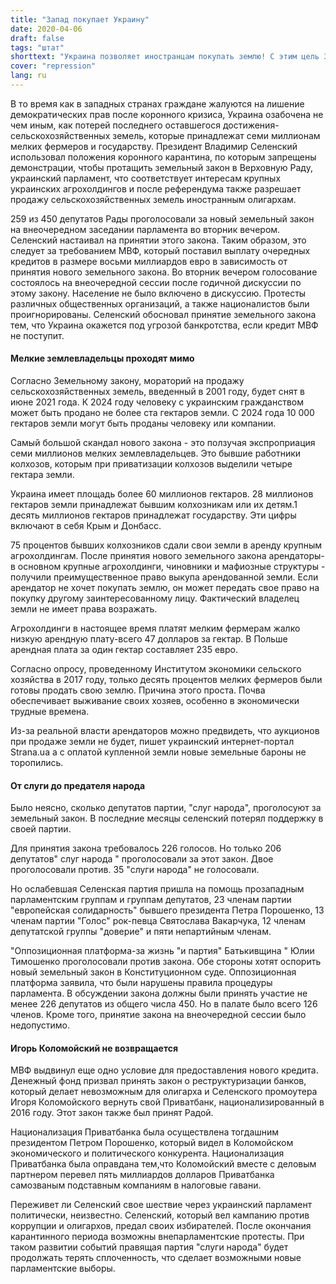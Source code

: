 ```yaml
---
title: "Запад покупает Украину"
date: 2020-04-06
draft: false
tags: "штат"
shorttext: "Украина позволяет иностранцам покупать землю! С этим цель Запада достигнута! Наконец, зернохранилище в Украине можно купить."
cover: "repression"
lang: ru
---
```


В то время как в западных странах граждане жалуются на лишение демократических прав после коронного кризиса, Украина озабочена не чем иным, как потерей последнего оставшегося достижения-сельскохозяйственных земель, которые принадлежат семи миллионам мелких фермеров и государству. Президент Владимир Селенский использовал положения коронного карантина, по которым запрещены демонстрации, чтобы протащить земельный закон в Верховную Раду, украинский парламент, что соответствует интересам крупных украинских агрохолдингов и после референдума также разрешает продажу сельскохозяйственных земель иностранным олигархам.

259 из 450 депутатов Рады проголосовали за новый земельный закон на внеочередном заседании парламента во вторник вечером. Селенский настаивал на принятии этого закона. Таким образом, это следует за требованием МВФ, который поставил выплату очередных кредитов в размере восьми миллиардов евро в зависимость от принятия нового земельного закона. Во вторник вечером голосование состоялось на внеочередной сессии после годичной дискуссии по этому закону. Население не было включено в дискуссию. Протесты различных общественных организаций, а также националистов были проигнорированы. Селенский обосновал принятие земельного закона тем, что Украина окажется под угрозой банкротства, если кредит МВФ не поступит.

#### Мелкие землевладельцы проходят мимо

Согласно Земельному закону, мораторий на продажу сельскохозяйственных земель, введенный в 2001 году, будет снят в июне 2021 года. К 2024 году человеку с украинским гражданством может быть продано не более ста гектаров земли. С 2024 года 10 000 гектаров земли могут быть проданы человеку или компании.

Самый большой скандал нового закона - это ползучая экспроприация семи миллионов мелких землевладельцев. Это бывшие работники колхозов, которым при приватизации колхозов выделили четыре гектара земли.

Украина имеет площадь более 60 миллионов гектаров. 28 миллионов гектаров земли принадлежат бывшим колхозникам или их детям.1 десять миллионов гектаров принадлежат государству. Эти цифры включают в себя Крым и Донбасс.

75 процентов бывших колхозников сдали свои земли в аренду крупным агрохолдингам. После принятия нового земельного закона арендаторы-в основном крупные агрохолдинги, чиновники и мафиозные структуры - получили преимущественное право выкупа арендованной земли. Если арендатор не хочет покупать землю, он может передать свое право на покупку другому заинтересованному лицу. Фактический владелец земли не имеет права возражать.

Агрохолдинги в настоящее время платят мелким фермерам жалко низкую арендную плату-всего 47 долларов за гектар. В Польше арендная плата за один гектар составляет 235 евро.

Согласно опросу, проведенному Институтом экономики сельского хозяйства в 2017 году, только десять процентов мелких фермеров были готовы продать свою землю. Причина этого проста. Почва обеспечивает выживание своих хозяев, особенно в экономически трудные времена.

Из-за реальной власти арендаторов можно предвидеть, что аукционов при продаже земли не будет, пишет украинский интернет-портал Strana.ua а с оплатой купленной земли новые земельные бароны не торопились.

#### От слуги до предателя народа

Было неясно, сколько депутатов партии, "слуг народа", проголосуют за земельный закон. В последние месяцы селенский потерял поддержку в своей партии.

Для принятия закона требовалось 226 голосов. Но только 206 депутатов" слуг народа " проголосовали за этот закон. Двое проголосовали против. 35 "слуги народа" не голосовали.

Но ослабевшая Селенская партия пришла на помощь прозападным парламентским группам и группам депутатов, 23 членам партии "европейская солидарность" бывшего президента Петра Порошенко, 13 членам партии "Голос" рок-певца Святослава Вакарчука, 12 членам депутатской группы "доверие" и пяти непартийным членам.

"Оппозиционная платформа-за жизнь "и партия" Батькивщина " Юлии Тимошенко проголосовали против закона. Обе стороны хотят оспорить новый земельный закон в Конституционном суде. Оппозиционная платформа заявила, что были нарушены правила процедуры парламента. В обсуждении закона должны были принять участие не менее 226 депутатов из общего числа 450. Но в палате было всего 126 членов. Кроме того, принятие закона на внеочередной сессии было недопустимо.

#### Игорь Коломойский не возвращается

МВФ выдвинул еще одно условие для предоставления нового кредита. Денежный фонд призвал принять закон о реструктуризации банков, который делает невозможным для олигарха и Селенского промоутера Игоря Коломойского вернуть свой Приватбанк, национализированный в 2016 году. Этот закон также был принят Радой.

Национализация Приватбанка была осуществлена тогдашним президентом Петром Порошенко, который видел в Коломойском экономического и политического конкурента. Национализация Приватбанка была оправдана тем,что Коломойский вместе с деловым партнером перевел пять миллиардов долларов Приватбанка самозваным подставным компаниям в налоговые гавани.

Переживет ли Селенский свое шествие через украинский парламент политически, неизвестно. Селенский, который вел кампанию против коррупции и олигархов, предал своих избирателей. После окончания карантинного периода возможны внепарламентские протесты. При таком развитии событий правящая партия "слуги народа" будет продолжать терять сплоченность, что сделает возможными новые парламентские выборы.
